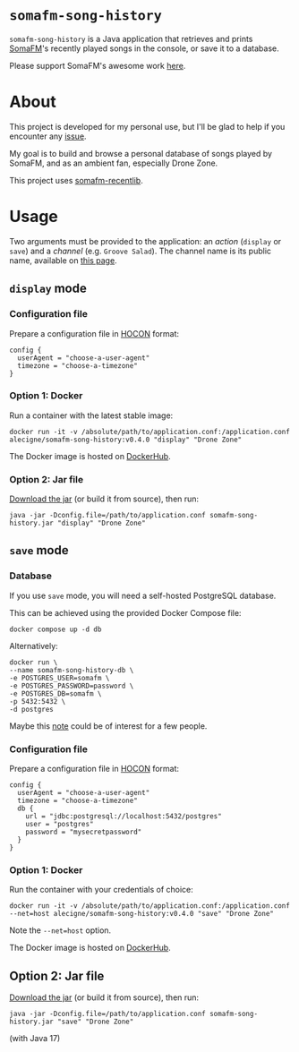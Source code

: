 # `somafm-song-history`

`somafm-song-history` is a Java application that retrieves and prints [SomaFM][soma]'s recently
played songs in the console, or save it to a database.

Please support SomaFM's awesome work [here][soma-support].

# About

This project is developed for my personal use, but I'll be glad to help if you encounter any
[issue][issues].

My goal is to build and browse a personal database of songs played by SomaFM, and as an ambient fan,
especially Drone Zone.

This project uses [somafm-recentlib][lib].

# Usage

Two arguments must be provided to the application: an *action* (`display` or `save`) and a *channel*
(e.g. `Groove Salad`). The channel name is its public name, available on [this page][soma-channels].

## `display` mode

### Configuration file

Prepare a configuration file in [HOCON][hocon] format:

``` hocon
config {
  userAgent = "choose-a-user-agent"
  timezone = "choose-a-timezone"
}
```

### Option 1: Docker

Run a container with the latest stable image:

``` shell
docker run -it -v /absolute/path/to/application.conf:/application.conf alecigne/somafm-song-history:v0.4.0 "display" "Drone Zone"
```

The Docker image is hosted on [DockerHub][dockerhub].

### Option 2: Jar file

[Download the jar][jar] (or build it from source), then run:

``` shell
java -jar -Dconfig.file=/path/to/application.conf somafm-song-history.jar "display" "Drone Zone"
```

## `save` mode

### Database

If you use `save` mode, you will need a self-hosted PostgreSQL database.

This can be achieved using the provided Docker Compose file:

``` shell
docker compose up -d db
```

Alternatively:

``` shell
docker run \
--name somafm-song-history-db \
-e POSTGRES_USER=somafm \
-e POSTGRES_PASSWORD=password \
-e POSTGRES_DB=somafm \
-p 5432:5432 \
-d postgres
```

Maybe this [note][postgres-note] could be of interest for a few people.

### Configuration file

Prepare a configuration file in [HOCON][hocon] format:

``` hocon
config {
  userAgent = "choose-a-user-agent"
  timezone = "choose-a-timezone"
  db {
    url = "jdbc:postgresql://localhost:5432/postgres"
    user = "postgres"
    password = "mysecretpassword"
  }
}
```

### Option 1: Docker

Run the container with your credentials of choice:

``` shell
docker run -it -v /absolute/path/to/application.conf:/application.conf --net=host alecigne/somafm-song-history:v0.4.0 "save" "Drone Zone"
```

Note the `--net=host` option.

The Docker image is hosted on [DockerHub][dockerhub].

## Option 2: Jar file

[Download the jar][jar] (or build it from source), then run:

``` shell
java -jar -Dconfig.file=/path/to/application.conf somafm-song-history.jar "save" "Drone Zone"
```

(with Java 17)

[soma]:
https://somafm.com

[soma-support]:
https://somafm.com/support/

[issues]:
https://github.com/alecigne/somafm-song-history/issues

[lib]:
https://github.com/alecigne/somafm-recentlib

[soma-channels]:
https://somafm.com/#alpha

[hocon]:
https://github.com/lightbend/config/blob/main/HOCON.md

[dockerhub]:
https://hub.docker.com/r/alecigne/somafm-song-history

[jar]: https://github.com/alecigne/somafm-song-history/releases/download/v0.4.0/somafm-song-history-0.4.0-with-dependencies.jar

[postgres-note]: https://lecigne.net/notes/postgres-docker.html

